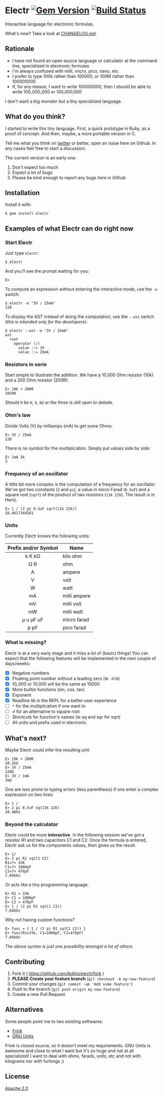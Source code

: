 # Electr [![Gem Version](https://badge.fury.io/rb/electr.png)](http://badge.fury.io/rb/electr) [![Build Status](https://travis-ci.org/lkdjiin/electr.png)](https://travis-ci.org/lkdjiin/electr)

Interactive language for electronic formulas.

What's new? Take a look at [CHANGELOG.md](CHANGELOG.md).

## Rationale

- I have not found an open source language or calculator at the command line,
specialized in electronic formulas
- I'm always confused with milli, micro, pico, nano, etc
- I prefer to type 100k rather than 100000, or 100M rather than 100000000
- If, for any reason, I want to write 100000000, then I should be able to write
100_000_000 or 100,000,000

I don't want a big monster but a tiny specialized language.

## What do you think?

I started to write this tiny language. First, a quick prototype in Ruby, as a
proof of concept. And then, maybe, a more portable version in C.

Tell me what you think on [twitter](https://twitter.com/lkdjiin) or better,
open an issue here on Github. In any cases feel free to start a discussion.

The current version is an early one:

1. Don't expect too much
2. Expect a lot of bugs
3. Please be kind enough to report any bugs here in Github

## Installation

Install it with:

    $ gem install electr

## Examples of what Electr can do right now

### Start Electr

Just type `electr`:

    $ electr

And you'll see the prompt waiting for you:

    E>

To compute an expression without entering the interactive mode, use the `-e`
switch:

    $ electr -e "3V / 25mA"
    120

To display the AST instead of doing the computation, use the `--ast` switch
(*this is intended only for the developers*):

    $ electr --ast -e "3V / 25mA"
    ast
      root
        operator (/)
          value ::= 3V
          value ::= 25mA

### Resistors in serie

Start simple to illustrate the addition. We have a 10,000 Ohm resistor (10k) and
a 200 Ohm resistor (200R):

    E> 10k + 200R
    10200

*Should it be `K`, `k`, `kΩ` or the three is still open to debate.*

### Ohm's law

Divide Volts (V) by milliamps (mA) to get some Ohms:

    E> 3V / 25mA
    120

There is no symbol for the multiplication. Simply put values side by side:

    E> 1mA 3k
    3

### Frequency of an oscillator

A little bit more complex is the computation of a frequency for an oscillator.
We've got two constants (`2` and `pi`), a value in micro Farad (`0.5uF`) and
a square root (`sqrt`) of the product of two resistors (`11k 22k`). The result
is in Hertz.

    E> 1 / (2 pi 0.5uF sqrt(11k 22k))
    20.4617344581

### Units

Currently Electr knows the following units:

Prefix and/or Symbol  | Name
:-------------------: | -----
k K kΩ                | kilo ohm
Ω R                   | ohm
A                     | ampere
V                     | volt
W                     | watt
mA                    | milli ampere
mV                    | milli volt
mW                    | milli watt
μ u μF uF             | micro farad
p pF                  | pico farad

### What is missing?

Electr is at a very early stage and it miss a lot of (basic) things!
You can expect that the following features will be implemented in the
next couple of days/weeks:

- [x] Negative numbers
- [x] Floating point number without a leading zero (ie `.678`)
- [x] 10_000 or 10,000 will be the same as 10000
- [x] More builtin functions (sin, cos, tan)
- [x] Exponent
- [x] Readline lib in the REPL for a better user experience
- [ ] `*` for the multiplication if one want to
- [ ] √ for an alternative to square root
- [ ] Shortcuts for function's names (ie sq and sqr for sqrt)
- [ ] All units and prefix used in electronic

## What's next?

Maybe Electr could infer the resulting unit:

    E> 10k + 200R
    10.2kΩ
    E> 3V / 25mA
    120Ω
    E> 3V / 1mA
    3kΩ

One are less prone to typing errors (less parenthesis) if one enter a complex
expression on two lines:

    E> 1 /
    E> 2 pi 0.5uF sq(11K 22K)
    20.46Hz

### Beyond the calculator

Electr could be more **interactive**. In the following session we've got a
resistor R1 and two capacitors C1 and C2. Once the formula is entered, Electr
ask us for the components values, then gives us the result.

    E> 1/
    E> 2 pi R1 sq(C1 C2)
    R1=?> 33K
    C1=?> 1000pF
    C2=?> 470pF
    7.04kHz

Or acts like a tiny programming language.

    E> R1 = 33k
    E> C1 = 1000pF
    E> C2 = 470pF
    E> 1 / (2 pi R1 sq(C1 C2))
    7.04kHz

Why not having custom functions?

    E> func = { 1 / (2 pi R1 sq(C1 C2)) }
    E> func(R1=33k, C1=1000pF, C2=470pF)
    7.04kHz

*The above syntax is just one possibility amongst a lot of others.*

## Contributing

1. Fork it ( https://github.com/lkdjiin/electr/fork )
2. **PLEASE Create your feature branch** (`git checkout -b my-new-feature`)
3. Commit your changes (`git commit -am 'Add some feature'`)
4. Push to the branch (`git push origin my-new-feature`)
5. Create a new Pull Request

## Alternatives

Some people point me to two existing softwares:

- [Frink](https://futureboy.us/frinkdocs/)
- [GNU Units](https://en.wikipedia.org/wiki/GNU_Units)

Frink is closed source, so it doesn't meet my requirements. GNU Units is
awesome and close to what I want but it's so huge and not at all specialized!
I want to deal with ohms, farads, volts, etc and not with kilograms nor with
furlongs ;)

## License

[Apache 2.0](http://www.apache.org/licenses/LICENSE-2.0)
